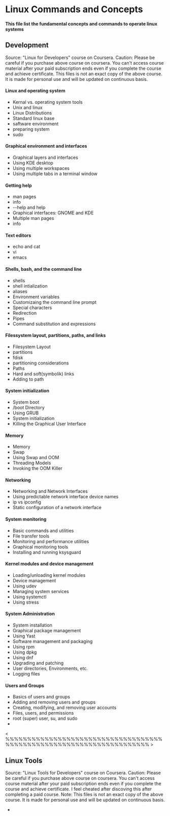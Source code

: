 # Linux Commands and Concepts
#### This file list the fundamental concepts and commands to operate linux systems

## Development
Source: "Linux for Developers" course on Coursera. 
Caution: Please be careful if you purchase above course on coursera. You can't access course material after your paid subscription ends even if you complete the course and achieve certificate.
This files is not an exact copy of the above course. It is made for personal use and will be updated on continuous basis.

#### Linux and operating system
- Kernal vs. operating system tools
- Unix and linux
- Linux Distributions
- Standard linux base
- saftware environment
- preparing system
- sudo

#### Graphical environment and interfaces
- Graphical layers and interfaces
- Using KDE desktop
- Using multiple workspaces
- Using multiple tabs in a terminal window

#### Getting help
- man pages
- info
- --help and help
- Graphical interfaces: GNOME and KDE
- Multiple man pages
- info

#### Text editors
- echo and cat
- vi
- emacs

#### Shells, bash, and the command line
- shells
- shell intialization
- aliases
- Environment variables
- Customizaing the command line prompt
- Special characters
- Redirection
- Pipes
- Command substitution and expressions

#### Filessystem layout, partitions, paths, and links
- Filesystem Layout
- partitions
- fdisk
- partitioning considerations
- Paths
- Hard and soft(symbolik) links
- Adding to path

#### System initialization
- System boot
- /boot Directory
- Using GRUB
- System initialization
- Killing the Graphical User Interface

#### Memory
- Memory
- Swap
- Using Swap and OOM
- Threading Models
- Invoking the OOM Killer

#### Networking
- Networking and Network Interfaces
- Using predictable network interface device names
- ip vs ipconfig
- Static configuration of a network interface

#### System monitoring
- Basic commands and utilities
- File transfer tools
- Monitoring and performance utilities
- Graphical monitoring tools
- Installing and running ksysguard

#### Kernel modules and device management
- Loading/unloading kernel modules
- Device management
- Using udev
- Managing system services
- Using systemctl
- Using stress

#### System Administration
- System installation
- Graphical package management
- Using Yast
- Software management and packaging
- Using rpm
- Using dpkg
- Using dnf
- Upgrading and patching
- User directories, Environments, etc.
- Logging files

#### Users and Groups
- Basics of users and groups
- Adding and removing users and groups
- Creating, modifying, and removing user accounts
- Files, users, and permissions
- root (super) user, su, and sudo
- 


< %%%%%%%%%%%%%%%%%%%%%%%%%%%%%%%%%%%%%%%%%%%%%%%%%%%%%%%%%%%%%%%%%%%%% >
## Linux Tools
Source: "Linux Tools for Developers" course on Coursera. 
Caution: Please be careful if you purchase above course on coursera. You can't access course material after your paid subscription ends even if you complete the course and achieve certificate. I feel cheated after discoving this after completing a paid course.
Note: This files is not an exact copy of the above course. It is made for personal use and will be updated on continuous basis.






- 
